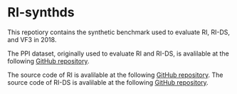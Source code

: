 # RI-synthds
This repotiory contains the synthetic benchmark used to evaluate RI, RI-DS, and VF3 in 2018.

The PPI dataset, originally used to evaluate RI and RI-DS, is avalilable at the following [GitHub repository](https://github.com/GiugnoLab/RI-Datasets).

The source code of RI is avalilable at the following [GitHub repository](https://github.com/GiugnoLab/RI).
The source code of RI-DS is avalilable at the following [GitHub repository](https://github.com/GiugnoLab/RI-DS).

